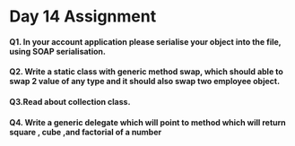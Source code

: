 # Day 14 Assignment

#### Q1. In your account application please serialise your object into the file, using SOAP serialisation.
#### Q2. Write a static class with generic method swap, which should able to swap 2 value of any type and it should also swap two employee object. 
#### Q3.Read about collection class.
#### Q4. Write a generic delegate which will point to method which will return square , cube ,and factorial of a number
